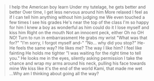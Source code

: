 >I help the American boy learn
>Under my tutelage, he gets better and better
>Over time, I get less nervous around him
>More relaxed
>I feel as if I can tell him anything without him judging me
>We even touched a few times
>I see his grades
>He's near the top of the class
>I'm so happy for him
>I knew a boy as wonderful as him could do it
>I lose myself and kiss him
>Right on the mouth
>Not an innocent peck, either
>Oh no
>OH NO!
>Turn to run in embarrassment
>He grabs my wrist
>"What was that for?"
>"I'm sorry, I forgot myself and-"
>"No... why did you stop?"
>He-
>He feels the same way?
>He likes me?
>The way I like him?
>I feel like fainting
>He holds me tighter
>"I was waiting for the right time to tell you."
>He looks me in the eyes, silently asking permission
>I take the chance and wrap my arms around his neck, pulling his face towards mine
>We kiss like it's the end of the world
>Kami, that made me wet
>...Why am I thinking about going all the way?
